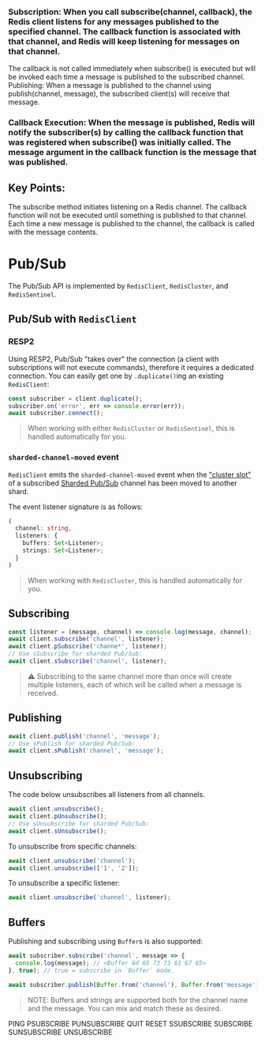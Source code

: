 ﻿
### Subscription: When you call subscribe(channel, callback), the Redis client listens for any messages published to the specified channel. The callback function is associated with that channel, and Redis will keep listening for messages on that channel.

The callback is not called immediately when subscribe() is executed but will be invoked each time a message is published to the subscribed channel.
Publishing: When a message is published to the channel using publish(channel, message), the subscribed client(s) will receive that message.

### Callback Execution: When the message is published, Redis will notify the subscriber(s) by calling the callback function that was registered when subscribe() was initially called. The message argument in the callback function is the message that was published.

## Key Points:
The subscribe method initiates listening on a Redis channel.
The callback function will not be executed until something is published to that channel.
Each time a new message is published to the channel, the callback is called with the message contents.

# Pub/Sub

The Pub/Sub API is implemented by `RedisClient`, `RedisCluster`, and `RedisSentinel`.

## Pub/Sub with `RedisClient`

### RESP2

Using RESP2, Pub/Sub "takes over" the connection (a client with subscriptions will not execute commands), therefore it requires a dedicated connection. You can easily get one by `.duplicate()`ing an existing `RedisClient`:

```javascript
const subscriber = client.duplicate();
subscriber.on('error', err => console.error(err));
await subscriber.connect();
```

> When working with either `RedisCluster` or `RedisSentinel`, this is handled automatically for you.

### `sharded-channel-moved` event

`RedisClient` emits the `sharded-channel-moved` event when the ["cluster slot"](https://redis.io/docs/reference/cluster-spec/#key-distribution-model) of a subscribed [Sharded Pub/Sub](https://redis.io/docs/manual/pubsub/#sharded-pubsub) channel has been moved to another shard.

The event listener signature is as follows:
```typescript
(
  channel: string,
  listeners: {
    buffers: Set<Listener>;
    strings: Set<Listener>;
  }
)
```

> When working with `RedisCluster`, this is handled automatically for you.

## Subscribing

```javascript
const listener = (message, channel) => console.log(message, channel);
await client.subscribe('channel', listener);
await client.pSubscribe('channe*', listener);
// Use sSubscribe for sharded Pub/Sub:
await client.sSubscribe('channel', listener);
```

> ⚠️ Subscribing to the same channel more than once will create multiple listeners, each of which will be called when a message is received.

## Publishing

```javascript
await client.publish('channel', 'message');
// Use sPublish for sharded Pub/Sub:
await client.sPublish('channel', 'message');
```

## Unsubscribing

The code below unsubscribes all listeners from all channels.

```javascript
await client.unsubscribe();
await client.pUnsubscribe();
// Use sUnsubscribe for sharded Pub/Sub:
await client.sUnsubscribe();
```

To unsubscribe from specific channels:

```javascript
await client.unsubscribe('channel');
await client.unsubscribe(['1', '2']);
```

To unsubscribe a specific listener:

```javascript
await client.unsubscribe('channel', listener);
```

## Buffers

Publishing and subscribing using `Buffer`s is also supported:

```javascript
await subscriber.subscribe('channel', message => {
  console.log(message); // <Buffer 6d 65 73 73 61 67 65>
}, true); // true = subscribe in `Buffer` mode.

await subscriber.publish(Buffer.from('channel'), Buffer.from('message'));
```

> NOTE: Buffers and strings are supported both for the channel name and the message. You can mix and match these as desired.

PING
PSUBSCRIBE
PUNSUBSCRIBE
QUIT
RESET
SSUBSCRIBE
SUBSCRIBE
SUNSUBSCRIBE
UNSUBSCRIBE